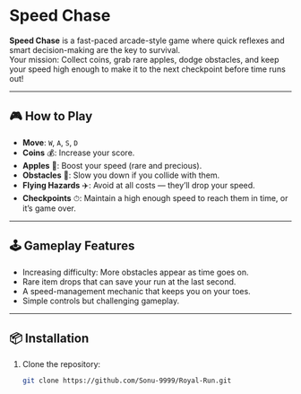 # Speed Chase

**Speed Chase** is a fast-paced arcade-style game where quick reflexes and smart decision-making are the key to survival.  
Your mission: Collect coins, grab rare apples, dodge obstacles, and keep your speed high enough to make it to the next checkpoint before time runs out!

---

## 🎮 How to Play
- **Move**: `W`, `A`, `S`, `D`
- **Coins** 💰: Increase your score.
- **Apples** 🍎: Boost your speed (rare and precious).
- **Obstacles** 🚧: Slow you down if you collide with them.
- **Flying Hazards** ✈️: Avoid at all costs — they’ll drop your speed.
- **Checkpoints** ⏱: Maintain a high enough speed to reach them in time, or it’s game over.

---

## 🕹 Gameplay Features
- Increasing difficulty: More obstacles appear as time goes on.
- Rare item drops that can save your run at the last second.
- A speed-management mechanic that keeps you on your toes.
- Simple controls but challenging gameplay.

---

## 📦 Installation
1. Clone the repository:
   ```bash
   git clone https://github.com/Sonu-9999/Royal-Run.git
